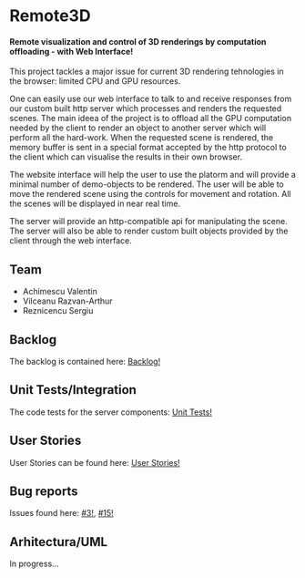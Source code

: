 # Remote3D
#### Remote visualization and control of 3D renderings by computation offloading - with Web Interface!
This project tackles a major issue for current 3D rendering tehnologies in the browser: limited CPU and GPU resources. 

One can easily use our web interface to talk to and receive responses from our custom built http server which processes and renders the requested scenes.
The main ideea of the project is to offload all the GPU computation needed by the client to render an object to another server which will perform all the hard-work. When the requested scene is rendered, the memory buffer is sent in a special format accepted by the http protocol to the client which can visualise the results in their own browser.

The website interface will help the user to use the platorm and will provide a minimal number of demo-objects to be rendered. The user will be able to move the rendered scene using the controls for movement and rotation. All the scenes will be displayed in near real time.

The server will provide an http-compatible api for manipulating the scene. The server will also be able to render custom built objects provided by the client through the web interface.

## Team
- Achimescu Valentin
- Vilceanu Razvan-Arthur
- Reznicencu Sergiu

## Backlog
The backlog is contained here: [Backlog!](https://github.com/AntonVonDelta/MDSProiect/projects/)

## Unit Tests/Integration
The code tests for the server components: [Unit Tests!](https://github.com/AntonVonDelta/MDSProiect/tree/master/Server/3DServer/CodeTests)

## User Stories
User Stories can be found here: [User Stories!](https://github.com/AntonVonDelta/MDSProiect/blob/master/User%20Stories.txt)

## Bug reports
Issues found here: [#3!](https://github.com/AntonVonDelta/MDSProiect/issues/3), [#15!](https://github.com/AntonVonDelta/MDSProiect/issues/15)

## Arhitectura/UML
In progress...
